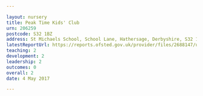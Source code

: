 ```yaml
---

layout: nursery
title: Peak Time Kids' Club
urn: 206259
postcode: S32 1BZ
address: St Michaels School, School Lane, Hathersage, Derbyshire, S32 1BZ
latestReportUrl: https://reports.ofsted.gov.uk/provider/files/2688147/urn/206259.pdf
teaching: 2
development: 2
leadership: 2
outcomes: 0
overall: 2
date: 4 May 2017

---
```

